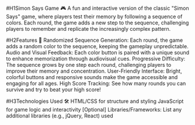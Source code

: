 #H1Simon Says Game 🎮
A fun and interactive version of the classic "Simon Says" game, where players test their memory by following a sequence of colors. Each round, the game adds a new step to the sequence, challenging players to remember and replicate the increasingly complex pattern.

#H2Features 🌟
Randomized Sequence Generation: Each round, the game adds a random color to the sequence, keeping the gameplay unpredictable.
Audio and Visual Feedback: Each color button is paired with a unique sound to enhance memorization through audiovisual cues.
Progressive Difficulty: The sequence grows by one step each round, challenging players to improve their memory and concentration.
User-Friendly Interface: Bright, colorful buttons and responsive sounds make the game accessible and engaging for all ages.
High Score Tracking: See how many rounds you can survive and try to beat your high score!

#H3Technologies Used 🛠️
HTML/CSS for structure and styling
JavaScript for game logic and interactivity
[Optional] Libraries/Frameworks: List any additional libraries (e.g., jQuery, React) used



